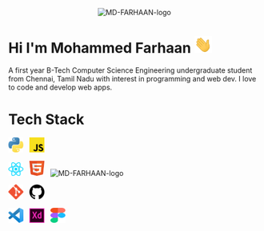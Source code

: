 
<p align='center'>
  <img src="https://i.ibb.co/CPxTw5r/MD-FARHAAN-logo.png" alt="MD-FARHAAN-logo" border="0" />
</p>

# Hi I'm Mohammed Farhaan <img src="./Assets/wave.gif" width="35px">
 
A first year B-Tech Computer Science Engineering undergraduate student from Chennai, Tamil Nadu with interest in programming and web dev.
I love to code and develop web apps.
# Tech Stack


<p align='left'>
  <img src="./Assets/python.svg"  width="30px" alt="MD-FARHAAN-logo" border="0" />&nbsp;&nbsp;
  <img src="./Assets/javascript.svg"  width="30px" alt="MD-FARHAAN-logo" border="0" />
</p>
<p align='left'>
  <img src="./Assets/react.svg"  width="30px" alt="MD-FARHAAN-logo" border="0" />&nbsp;&nbsp;
  <img src="./Assets/html.svg"  width="30px" height="30px" alt="MD-FARHAAN-logo" border="0" />&nbsp;&nbsp;
  <img src="./Assets/css.svg"  width="30px" height="30px" alt="MD-FARHAAN-logo" border="0" />
</p>
<p align='left'>
  <img src="./Assets/git.svg"  width="30px" alt="MD-FARHAAN-logo" border="0" />&nbsp;&nbsp;
  <img src="./Assets/github.svg"  width="30px" alt="MD-FARHAAN-logo" border="0" />&nbsp;&nbsp;
</p>
<p align='left'>
  <img src="./Assets/vscode.svg"  width="30px" alt="MD-FARHAAN-logo" border="0" />&nbsp;&nbsp;
  <img src="./Assets/xd.svg"  width="30px" alt="MD-FARHAAN-logo" border="0" />&nbsp;&nbsp;
  <img src="./Assets/figma.svg"  width="30px" height="30px" alt="MD-FARHAAN-logo" border="0" />&nbsp;&nbsp;
</p>
